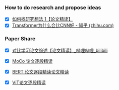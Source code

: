 
### How to do research and propose ideas
- [x] [如何找研究想法 1【论文精读】](https://www.bilibili.com/video/BV1qq4y1z7F2?spm_id_from=333.999.0.0)
- [x] [Transformer为什么会比CNN好 - 知乎 (zhihu.com)](https://www.zhihu.com/zvideo/1457310031699615745)
### Paper Share


- [x] [对比学习论文综述【论文精读】_哔哩哔哩_bilibili](https://www.bilibili.com/video/BV19S4y1M7hm?spm_id_from=333.999.0.0)
- [x] [MoCo 论文逐段精读](https://www.bilibili.com/video/BV1C3411s7t9?from=search&seid=10085816094695857781&spm_id_from=333.337.0.0)
- [x] [BERT 论文逐段精读论文精读](https://www.bilibili.com/video/BV1PL411M7eQ?spm_id_from=333.999.0.0)
- [x] [ViT论文逐段精读](https://www.bilibili.com/video/BV15P4y137jb?spm_id_from=333.999.0.0)

